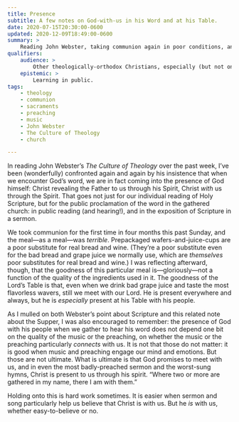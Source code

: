 ```yaml
---
title: Presence
subtitle: A few notes on God-with-us in his Word and at his Table.
date: 2020-07-15T20:30:00-0600
updated: 2020-12-09T18:49:00-0600
summary: >
    Reading John Webster, taking communion again in poor conditions, and reflecting on what it means to encounter the living God.
qualifiers:
    audience: >
        Other theologically-orthodox Christians, especially (but not only) those in traditions which affirm Real Presence.
    epistemic: >
        Learning in public.
tags:
    - theology
    - communion
    - sacraments
    - preaching
    - music
    - John Webster
    - The Culture of Theology
    - church

---
```


In reading John Webster’s <cite>The Culture of Theology</cite> over the past week, I’ve been (wonderfully) confronted again and again by his insistence that when we encounter God’s word, we are in fact coming into the presence of God himself: Christ revealing the Father to us through his Spirit, Christ *with* us through the Spirit. That goes not just for our individual reading of Holy Scripture, but for the public proclamation of the word in the gathered church: in public reading (and hearing!), and in the exposition of Scripture in a sermon.

We took communion for the first time in four months this past Sunday, and the meal—as a meal—was *terrible*. Prepackaged wafers-and-juice-cups are a poor substitute for real bread and wine. (They’re a poor substitute even for the bad bread and grape juice we normally use, which are *themselves* poor substitutes for real bread and wine.) I was reflecting afterward, though, that the goodness of this particular meal is—gloriously—not a function of the quality of the ingredients used in it. The goodness of the Lord’s Table is that, even when we drink bad grape juice and taste the most flavorless wavers, still we meet with our Lord. He is present everywhere and always, but he is *especially* present at his Table with his people.

As I mulled on both Webster’s point about Scripture and this related note about the Supper, I was also encouraged to remember: the presence of God with his people when we gather to hear his word does not depend one bit on the quality of the music or the preaching, on whether the music or the preaching particularly *connects* with us. It is not that those do not matter: it is good when music and preaching engage our mind and emotions. But those are not ultimate. What is ultimate is that God promises to meet with us, and in even the most badly-preached sermon and the worst-sung hymns, Christ is present to us through his spirit. “Where two or more are gathered in my name, there I am with them.”

Holding onto this is hard work sometimes. It is easier when sermon and song particularly help us believe that Christ is with us. But he *is* with us, whether easy-to-believe or no.
